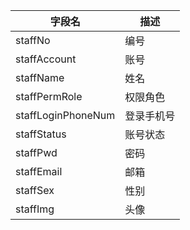 |字段名|描述|
|--|--|
|staffNo|编号|
|staffAccount|账号|
|staffName|姓名|
|staffPermRole|权限角色|
|staffLoginPhoneNum|登录手机号|
|staffStatus|账号状态|
|staffPwd|密码|
|staffEmail|邮箱|
|staffSex|性别|
|staffImg|头像|
